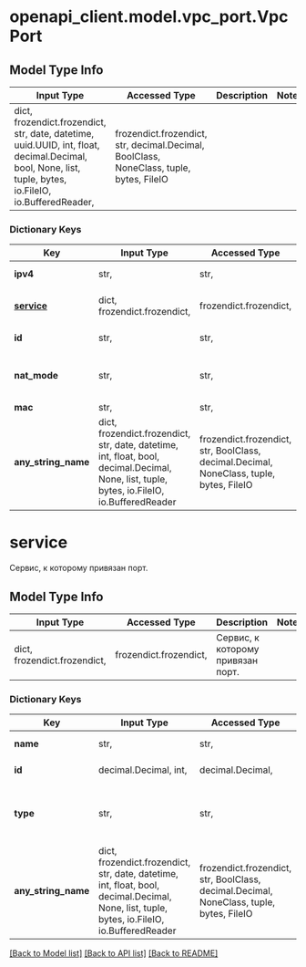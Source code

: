 # openapi_client.model.vpc_port.VpcPort

## Model Type Info
Input Type | Accessed Type | Description | Notes
------------ | ------------- | ------------- | -------------
dict, frozendict.frozendict, str, date, datetime, uuid.UUID, int, float, decimal.Decimal, bool, None, list, tuple, bytes, io.FileIO, io.BufferedReader,  | frozendict.frozendict, str, decimal.Decimal, BoolClass, NoneClass, tuple, bytes, FileIO |  | 

### Dictionary Keys
Key | Input Type | Accessed Type | Description | Notes
------------ | ------------- | ------------- | ------------- | -------------
**ipv4** | str,  | str,  | Внутренний адрес. | 
**[service](#service)** | dict, frozendict.frozendict,  | frozendict.frozendict,  | Сервис, к которому привязан порт. | 
**id** | str,  | str,  | Идентификатор порта. | 
**nat_mode** | str,  | str,  | Тип преобразования сетевых адресов. | must be one of ["dnat_and_snat", "snat", "no_nat", ] 
**mac** | str,  | str,  | MAC адрес. | 
**any_string_name** | dict, frozendict.frozendict, str, date, datetime, int, float, bool, decimal.Decimal, None, list, tuple, bytes, io.FileIO, io.BufferedReader | frozendict.frozendict, str, BoolClass, decimal.Decimal, NoneClass, tuple, bytes, FileIO | any string name can be used but the value must be the correct type | [optional]

# service

Сервис, к которому привязан порт.

## Model Type Info
Input Type | Accessed Type | Description | Notes
------------ | ------------- | ------------- | -------------
dict, frozendict.frozendict,  | frozendict.frozendict,  | Сервис, к которому привязан порт. | 

### Dictionary Keys
Key | Input Type | Accessed Type | Description | Notes
------------ | ------------- | ------------- | ------------- | -------------
**name** | str,  | str,  | Название сервиса. | 
**id** | decimal.Decimal, int,  | decimal.Decimal,  | Идентификатор сервиса. | 
**type** | str,  | str,  | Тип сервиса. | must be one of ["server", "balancer", "dbaas", ] 
**any_string_name** | dict, frozendict.frozendict, str, date, datetime, int, float, bool, decimal.Decimal, None, list, tuple, bytes, io.FileIO, io.BufferedReader | frozendict.frozendict, str, BoolClass, decimal.Decimal, NoneClass, tuple, bytes, FileIO | any string name can be used but the value must be the correct type | [optional]

[[Back to Model list]](../../README.md#documentation-for-models) [[Back to API list]](../../README.md#documentation-for-api-endpoints) [[Back to README]](../../README.md)

